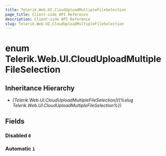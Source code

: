```yaml
---
title: Telerik.Web.UI.CloudUploadMultipleFileSelection
page_title: Client-side API Reference
description: Client-side API Reference
slug: Telerik.Web.UI.CloudUploadMultipleFileSelection
---
```


# enum Telerik.Web.UI.CloudUploadMultipleFileSelection

## Inheritance Hierarchy

* *[Telerik.Web.UI.CloudUploadMultipleFileSelection]({%slug Telerik.Web.UI.CloudUploadMultipleFileSelection%})*

## Fields

### Disabled `0`

### Automatic `1`